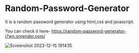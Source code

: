 # Random-Password-Generator
It is a random password generator using html,css and javascript.

You can check it here- https://random-password-generator-i7wn.onrender.com/



![Screenshot 2023-12-15 191435](https://github.com/AayushiChauhan152/Random-Password-Generator/assets/96294707/97bd7086-5357-4816-b95b-beb846c1c1fa)
